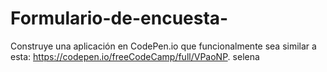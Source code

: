 # Formulario-de-encuesta-
 Construye una aplicación en CodePen.io que funcionalmente sea similar a esta: https://codepen.io/freeCodeCamp/full/VPaoNP.
selena 